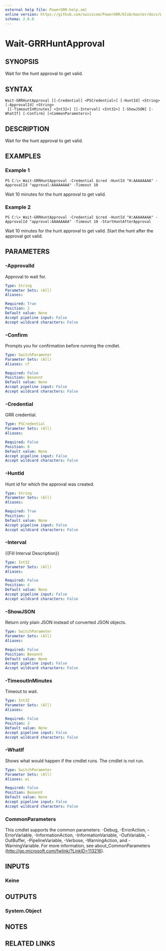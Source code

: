 ```yaml
---
external help file: PowerGRR-help.xml
online version: https://github.com/swisscom/PowerGRR/blob/master/docs/Wait-GRRHuntApproval.md
schema: 2.0.0
---
```


# Wait-GRRHuntApproval

## SYNOPSIS
Wait for the hunt approval to get valid.

## SYNTAX

```
Wait-GRRHuntApproval [[-Credential] <PSCredential>] [-HuntId] <String> [-ApprovalId] <String>
 [[-TimeoutInMinutes] <Int32>] [[-Interval] <Int32>] [-ShowJSON] [-WhatIf] [-Confirm] [<CommonParameters>]
```

## DESCRIPTION
Wait for the hunt approval to get valid.

## EXAMPLES

### Example 1
```
PS C:\> Wait-GRRHuntApproval -Credential $cred -HuntId "H:AAAAAAAA" -ApprovalId "approval:AAAAAAAA" -Timeout 10
```

Wait 10 minutes for the hunt approval to get valid.

### Example 2
```
PS C:\> Wait-GRRHuntApproval -Credential $cred -HuntId "H:AAAAAAAA" -ApprovalId "approval:AAAAAAAA" -Timeout 10 -StartHuntAfterApproval
```

Wait 10 minutes for the hunt approval to get valid. Start the hunt after the
approval got valid.

## PARAMETERS

### -ApprovalId
Approval to wait for.

```yaml
Type: String
Parameter Sets: (All)
Aliases: 

Required: True
Position: 2
Default value: None
Accept pipeline input: False
Accept wildcard characters: False
```

### -Confirm
Prompts you for confirmation before running the cmdlet.

```yaml
Type: SwitchParameter
Parameter Sets: (All)
Aliases: cf

Required: False
Position: Benannt
Default value: None
Accept pipeline input: False
Accept wildcard characters: False
```

### -Credential
GRR credential.

```yaml
Type: PSCredential
Parameter Sets: (All)
Aliases: 

Required: False
Position: 0
Default value: None
Accept pipeline input: False
Accept wildcard characters: False
```

### -HuntId
Hunt id for which the approval was created.

```yaml
Type: String
Parameter Sets: (All)
Aliases: 

Required: True
Position: 1
Default value: None
Accept pipeline input: False
Accept wildcard characters: False
```

### -Interval
{{Fill Interval Description}}

```yaml
Type: Int32
Parameter Sets: (All)
Aliases: 

Required: False
Position: 4
Default value: None
Accept pipeline input: False
Accept wildcard characters: False
```

### -ShowJSON
Return only plain JSON instead of converted JSON objects.

```yaml
Type: SwitchParameter
Parameter Sets: (All)
Aliases: 

Required: False
Position: Benannt
Default value: None
Accept pipeline input: False
Accept wildcard characters: False
```

### -TimeoutInMinutes
Timeout to wait.

```yaml
Type: Int32
Parameter Sets: (All)
Aliases: 

Required: False
Position: 3
Default value: None
Accept pipeline input: False
Accept wildcard characters: False
```

### -WhatIf
Shows what would happen if the cmdlet runs.
The cmdlet is not run.

```yaml
Type: SwitchParameter
Parameter Sets: (All)
Aliases: wi

Required: False
Position: Benannt
Default value: None
Accept pipeline input: False
Accept wildcard characters: False
```

### CommonParameters
This cmdlet supports the common parameters: -Debug, -ErrorAction, -ErrorVariable, -InformationAction, -InformationVariable, -OutVariable, -OutBuffer, -PipelineVariable, -Verbose, -WarningAction, and -WarningVariable. For more information, see about_CommonParameters (http://go.microsoft.com/fwlink/?LinkID=113216).

## INPUTS

### Keine

## OUTPUTS

### System.Object

## NOTES

## RELATED LINKS

